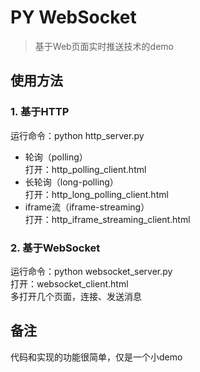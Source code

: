 # PY WebSocket
> 基于Web页面实时推送技术的demo</br>

## 使用方法
### 1. 基于HTTP
运行命令：python http_server.py </br>
* 轮询（polling） </br>
打开：http_polling_client.html </br>
* 长轮询（long-polling） </br>
打开：http_long_polling_client.html </br>
* iframe流（iframe-streaming） </br>
打开：http_iframe_streaming_client.html </br>

### 2. 基于WebSocket
运行命令：python websocket_server.py </br>
打开：websocket_client.html </br>
多打开几个页面，连接、发送消息 </br>

## 备注
代码和实现的功能很简单，仅是一个小demo
